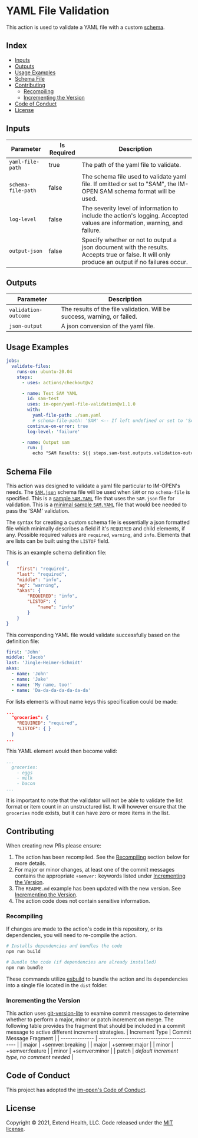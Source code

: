 # YAML File Validation

This action is used to validate a YAML file with a custom [schema](#schema-file).

## Index <!-- omit in toc -->

- [Inputs](#inputs)
- [Outputs](#outputs)
- [Usage Examples](#usage-examples)
- [Schema File](#schema-file)
- [Contributing](#contributing)
  - [Recompiling](#recompiling)
  - [Incrementing the Version](#incrementing-the-version)
- [Code of Conduct](#code-of-conduct)
- [License](#license)

## Inputs

| Parameter          | Is Required | Description                                                                                                                  |
| ------------------ | ----------- | ---------------------------------------------------------------------------------------------------------------------------- |
| `yaml-file-path`   | true        | The path of the yaml file to validate.                                                                                       |
| `schema-file-path` | false       | The schema file used to validate yaml file.  If omitted or set to "SAM", the IM-OPEN SAM schema format will be used.         |
| `log-level`        | false       | The severity level of information to include the action's logging. Accepted values are information, warning, and failure.    |
| `output-json`      | false       | Specify whether or not to output a json document with the results. Accepts true or false. It will only produce an output if no failures occur. |

## Outputs

| Parameter            | Description                                                              |
| -------------------- | ------------------------------------------------------------------------ |
| `validation-outcome` | The results of the file validation. Will be success, warning, or failed. |
| `json-output`        | A json conversion of the yaml file.                                      |

## Usage Examples

```yml
jobs:
  validate-files:
    runs-on: ubuntu-20.04
    steps:
      - uses: actions/checkout@v2

      - name: Test SAM YAML
        id: sam-test
        uses: im-open/yaml-file-validation@v1.1.0
        with:
          yaml-file-path: ./sam.yaml
          # schema-file-path: 'SAM' <-- If left undefined or set to 'SAM' the IM-OPEN SAM schema format will be used
        continue-on-error: true
        log-level: 'failure'

      - name: Output sam
        run: |
          echo "SAM Results: ${{ steps.sam-test.outputs.validation-outcome }}"
```

## Schema File

This action was designed to validate a yaml file particular to IM-OPEN's needs. The [`SAM.json`] schema file will be used when `SAM` or no `schema-file` is specified. This is a  [sample `SAM.YAML`] file that uses the `SAM.json` file for validation. This is a [minimal sample `SAM.YAML`] file that would bee needed to pass the 'SAM' validation.

The syntax for creating a custom schema file is essentially a json formatted file which minimally describes a field if it's `REQUIRED` and child elements, if any.  Possible required values are `required`, `warning`, and `info`. Elements that are lists can be built using the `LISTOF` field.

This is an example schema definition file:

```json
{
    "first": "required",
    "last": "required",
    "middle": "info",
    "ag": "warning",
    "akas": {
        "REQUIRED": "info",
        "LISTOF": {
            "name": "info"
        }
    }
}
```

This corresponding YAML file would validate successfully based on the definition file:

```yaml
first: 'John'
middle: 'Jacob'
last: 'Jingle-Heimer-Schmidt'
akas:
  - name: 'John'
  - name: 'Jake'
  - name: 'My name, too!'
  - name: 'Da-da-da-da-da-da-da'
```

For lists elements without name keys this specification could be made:

```json
...
  "groceries": {
    "REQUIRED": "required",
    "LISTOF": { }
  }
...
```

This YAML element would then become valid:

```yaml
...
  groceries:
    - eggs
    - milk
    - bacon
...
```

It is important to note that the validator will not be able to validate the list format or item count in an unstructured list. It will however ensure that the `groceries` node exists, but it can have zero or more items in the list.

## Contributing

When creating new PRs please ensure:
1. The action has been recompiled.  See the [Recompiling](#recompiling) section below for more details.
2. For major or minor changes, at least one of the commit messages contains the appropriate `+semver:` keywords listed under [Incrementing the Version](#incrementing-the-version).
3. The `README.md` example has been updated with the new version.  See [Incrementing the Version](#incrementing-the-version).
4. The action code does not contain sensitive information.

### Recompiling

If changes are made to the action's code in this repository, or its dependencies, you will need to re-compile the action.

```sh
# Installs dependencies and bundles the code
npm run build

# Bundle the code (if dependencies are already installed)
npm run bundle
```

These commands utilize [esbuild](https://esbuild.github.io/getting-started/#bundling-for-node) to bundle the action and
its dependencies into a single file located in the `dist` folder.

### Incrementing the Version

This action uses [git-version-lite] to examine commit messages to determine whether to perform a major, minor or patch increment on merge.  The following table provides the fragment that should be included in a commit message to active different increment strategies.
| Increment Type | Commit Message Fragment                     |
| -------------- | ------------------------------------------- |
| major          | +semver:breaking                            |
| major          | +semver:major                               |
| minor          | +semver:feature                             |
| minor          | +semver:minor                               |
| patch          | *default increment type, no comment needed* |

## Code of Conduct

This project has adopted the [im-open's Code of Conduct](https://github.com/im-open/.github/blob/master/CODE_OF_CONDUCT.md).

## License

Copyright &copy; 2021, Extend Health, LLC. Code released under the [MIT license](LICENSE).

<!-- LINKS -->
[git-version-lite]: https://github.com/im-open/git-version-lite
[`SAM.json`]: ./src/sam.json
[sample `SAM.YAML`]: ./sample_sam.yaml
[minimal sample `SAM.YAML`]: ./sample_sam_minimal.yaml
